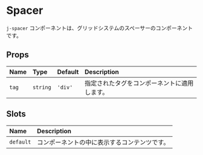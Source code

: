 # Spacer

`j-spacer` コンポーネントは、グリッドシステムのスペーサーのコンポーネントです。

## Props

|Name|Type|Default|Description|
|:--|:--|:--|:--|
|`tag`|`string`|`'div'`|指定されたタグをコンポーネントに適用します。|

## Slots

|Name|Description|
|:--|:--|
|`default`|コンポーネントの中に表示するコンテンツです。|

